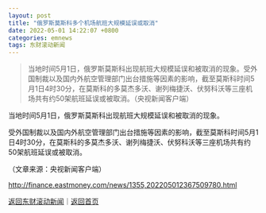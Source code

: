 ```yaml
---
layout: post
title: "俄罗斯莫斯科多个机场航班大规模延误或取消"
date: 2022-05-01 14:22:07 +0800
categories: emnews
tags: 东财滚动新闻
---
```

> 当地时间5月1日，俄罗斯莫斯科出现航班大规模延误和被取消的现象。受外国制裁以及国内外航空管理部门出台措施等因素的影响，截至莫斯科时间5月1日4时30分，在莫斯科的多莫杰多沃、谢列梅捷沃、伏努科沃等三座机场共有约50架航班延误或被取消。（央视新闻客户端）

<p>当地时间5月1日，俄罗斯莫斯科出现航班大规模延误和被取消的现象。</p><p>受外国制裁以及国内外航空管理部门出台措施等因素的影响，截至莫斯科时间5月1日4时30分，在莫斯科的多莫杰多沃、谢列梅捷沃、伏努科沃等三座机场共有约50架航班延误或被取消。</p><p class="em_media">（文章来源：央视新闻客户端）</p>

<http://finance.eastmoney.com/news/1355,202205012367509780.html>

[返回东财滚动新闻](//finews.withounder.com/emnews/)｜[返回首页](//finews.withounder.com/)